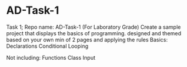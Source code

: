 # AD-Task-1
Task 1;
Repo name: AD-Task-1
(For Laboratory Grade)
Create a sample project that displays the basics of programming. designed and themed based on your own min of 2 pages and applying the rules
Basics:
Declarations
Conditional
Looping

Not including:
Functions
Class
Input
